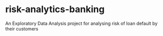 # risk-analytics-banking
An Exploratory Data Analysis project for analysing risk of loan default by their customers
